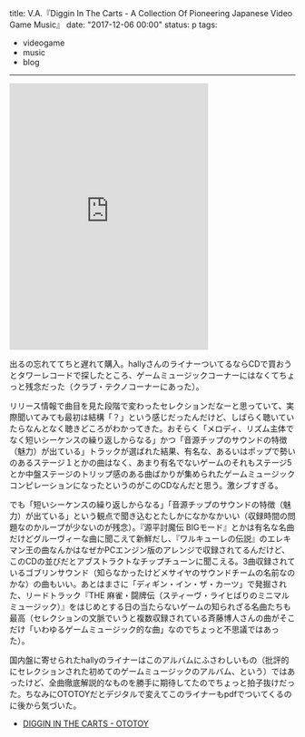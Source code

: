 title: V.A.『Diggin In The Carts - A Collection Of Pioneering Japanese Video Game Music』
date: "2017-12-06 00:00"
status: p
tags:
- videogame
- music
- blog
---

<iframe style="border: 0; width: 350px; height: 470px;" src="https://bandcamp.com/EmbeddedPlayer/album=404114016/size=large/bgcol=ffffff/linkcol=0687f5/tracklist=false/transparent=true/" seamless><a href="http://hyperdub.bandcamp.com/album/various-artists-diggin-in-the-carts-a-collection-of-pioneering-japanese-video-game-music">Various Artists: Diggin&#39; In The Carts, A Collection Of Pioneering Japanese Video Game Music by Hyperdub</a></iframe>

出るの忘れててちと遅れて購入。hallyさんのライナーついてるならCDで買おうとタワーレコードで探したところ、ゲームミュージックコーナーにはなくてちょっと残念だった（クラブ・テクノコーナーにあった）。

リリース情報で曲目を見た段階で変わったセレクションだなーと思っていて、実際聞いてみても最初は結構「？」という感じだったんだけど、しばらく聴いていたらなんとなく聴きどころがわかってきた。おそらく「メロディ、リズム主体でなく短いシーケンスの繰り返しからなる」かつ「音源チップのサウンドの特徴（魅力）が出ている」トラックが選ばれた結果、有名な、あるいはポップで勢いのあるステージ１とかの曲はなく、あまり有名でないゲームのそれもステージ5とか中盤ステージのトリップ感のある曲ばかりが集められたゲームミュージックコンピレーションになったというのがこのCDなんだと思う。激シブすぎる。

でも「短いシーケンスの繰り返しからなる」「音源チップのサウンドの特徴（魅力）が出ている」という観点で聞き込むとたしかになかなかいい（収録時間の問題なのかループが少ないのが残念）。『源平討魔伝 BIGモード』とかは有名な名曲だけどグルーヴィーな曲に聞こえて新鮮だし、『ワルキューレの伝説』のエレキマン王の曲なんかはなぜかPCエンジン版のアレンジで収録されてるんだけど、このCDの並びだとアブストラクトなチップチューンに聞こえる。3曲収録されているゴブリンサウンド（知らなかったけどメサイヤのサウンドチームの名前なのかな）の曲もいい。あとはまさに「ディギン・イン・ザ・カーツ」で発掘された、リードトラック『THE 麻雀・闘牌伝（スティーヴ・ライヒばりのミニマルミュージック）』をはじめとする日の当たらないゲームの知られざる名曲たちも最高（セレクションの文脈でいうと複数収録されている斉藤博人さんの曲がそこだけ「いわゆるゲームミュージック的な曲」なのでちょっと不思議ではあった）。

国内盤に寄せられたhallyのライナーはこのアルバムにふさわしいもの（批評的にセレクションされた初めてのゲームミュージックのアルバム、という）ではあったけど、全曲徹底解説的なものを勝手に期待してたのでちょっと拍子抜けだった。ちなみにOTOTOYだとデジタルで変えてこのライナーもpdfでついてくるのに後から気づいた。

- [DIGGIN IN THE CARTS \- OTOTOY](https://ototoy.jp/_/default/p/86491)
